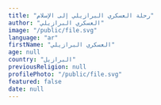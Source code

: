 ```yaml
---
title: "رحلة العسكري البرازيلي إلى الإسلام"
author: "العسكري البرازيلي"
image: "/public/file.svg"
language: "ar"
firstName: "العسكري البرازيلي"
age: null
country: "البرازيل"
previousReligion: null
profilePhoto: "/public/file.svg"
featured: false
date: null
---
```


